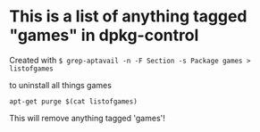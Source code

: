 # This is a list of anything tagged "games" in dpkg-control

Created with
`$ grep-aptavail -n -F Section -s Package games > listofgames`

to uninstall all things games

`apt-get purge $(cat listofgames)`

This will remove anything tagged 'games'! 
